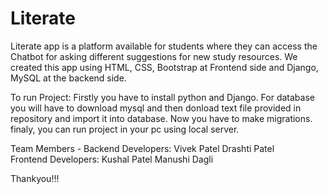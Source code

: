 # Literate
Literate app is a platform available for students where they can access the Chatbot for asking different suggestions for new study resources.
We created this app using HTML, CSS, Bootstrap at Frontend side and Django, MySQL at the backend side.

To run Project:
Firstly you have to install python and Django.
For database you will have to download mysql and then donload text file provided in repository and import it into database.
Now you have to make migrations.
finaly, you can run project in your pc using local server.

Team Members - Backend Developers:  Vivek Patel
                                    Drashti Patel <br>
               <t>Frontend Developers: Kushal Patel
                                    Manushi Dagli                    



Thankyou!!!
